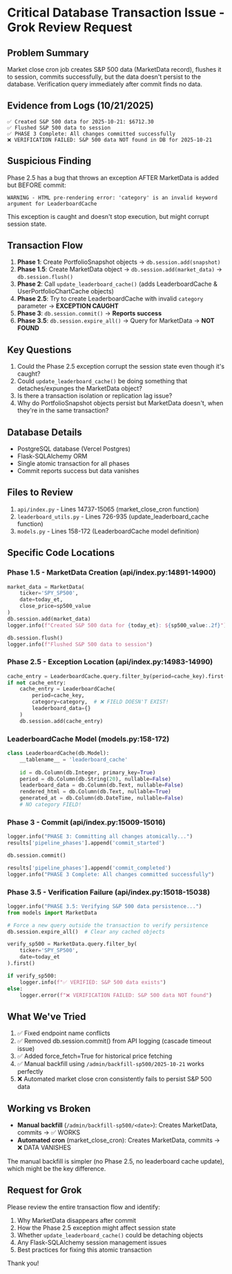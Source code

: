 # Critical Database Transaction Issue - Grok Review Request

## Problem Summary
Market close cron job creates S&P 500 data (MarketData record), flushes it to session, commits successfully, but the data doesn't persist to the database. Verification query immediately after commit finds no data.

## Evidence from Logs (10/21/2025)
```
✅ Created S&P 500 data for 2025-10-21: $6712.30
✅ Flushed S&P 500 data to session
✅ PHASE 3 Complete: All changes committed successfully
❌ VERIFICATION FAILED: S&P 500 data NOT found in DB for 2025-10-21
```

## Suspicious Finding
Phase 2.5 has a bug that throws an exception AFTER MarketData is added but BEFORE commit:
```
WARNING - HTML pre-rendering error: 'category' is an invalid keyword argument for LeaderboardCache
```

This exception is caught and doesn't stop execution, but might corrupt session state.

## Transaction Flow
1. **Phase 1**: Create PortfolioSnapshot objects → `db.session.add(snapshot)`
2. **Phase 1.5**: Create MarketData object → `db.session.add(market_data)` → `db.session.flush()`
3. **Phase 2**: Call `update_leaderboard_cache()` (adds LeaderboardCache & UserPortfolioChartCache objects)
4. **Phase 2.5**: Try to create LeaderboardCache with invalid `category` parameter → **EXCEPTION CAUGHT**
5. **Phase 3**: `db.session.commit()` → **Reports success**
6. **Phase 3.5**: `db.session.expire_all()` → Query for MarketData → **NOT FOUND**

## Key Questions
1. Could the Phase 2.5 exception corrupt the session state even though it's caught?
2. Could `update_leaderboard_cache()` be doing something that detaches/expunges the MarketData object?
3. Is there a transaction isolation or replication lag issue?
4. Why do PortfolioSnapshot objects persist but MarketData doesn't, when they're in the same transaction?

## Database Details
- PostgreSQL database (Vercel Postgres)
- Flask-SQLAlchemy ORM
- Single atomic transaction for all phases
- Commit reports success but data vanishes

## Files to Review
1. `api/index.py` - Lines 14737-15065 (market_close_cron function)
2. `leaderboard_utils.py` - Lines 726-935 (update_leaderboard_cache function)
3. `models.py` - Lines 158-172 (LeaderboardCache model definition)

## Specific Code Locations

### Phase 1.5 - MarketData Creation (api/index.py:14891-14900)
```python
market_data = MarketData(
    ticker='SPY_SP500',
    date=today_et,
    close_price=sp500_value
)
db.session.add(market_data)
logger.info(f"Created S&P 500 data for {today_et}: ${sp500_value:.2f}")

db.session.flush()
logger.info(f"Flushed S&P 500 data to session")
```

### Phase 2.5 - Exception Location (api/index.py:14983-14990)
```python
cache_entry = LeaderboardCache.query.filter_by(period=cache_key).first()
if not cache_entry:
    cache_entry = LeaderboardCache(
        period=cache_key,
        category=category,  # ❌ FIELD DOESN'T EXIST!
        leaderboard_data={}
    )
    db.session.add(cache_entry)
```

### LeaderboardCache Model (models.py:158-172)
```python
class LeaderboardCache(db.Model):
    __tablename__ = 'leaderboard_cache'
    
    id = db.Column(db.Integer, primary_key=True)
    period = db.Column(db.String(20), nullable=False)
    leaderboard_data = db.Column(db.Text, nullable=False)
    rendered_html = db.Column(db.Text, nullable=True)
    generated_at = db.Column(db.DateTime, nullable=False)
    # NO category FIELD!
```

### Phase 3 - Commit (api/index.py:15009-15016)
```python
logger.info("PHASE 3: Committing all changes atomically...")
results['pipeline_phases'].append('commit_started')

db.session.commit()

results['pipeline_phases'].append('commit_completed')
logger.info("PHASE 3 Complete: All changes committed successfully")
```

### Phase 3.5 - Verification Failure (api/index.py:15018-15038)
```python
logger.info("PHASE 3.5: Verifying S&P 500 data persistence...")
from models import MarketData

# Force a new query outside the transaction to verify persistence
db.session.expire_all()  # Clear any cached objects

verify_sp500 = MarketData.query.filter_by(
    ticker='SPY_SP500',
    date=today_et
).first()

if verify_sp500:
    logger.info(f"✅ VERIFIED: S&P 500 data exists")
else:
    logger.error(f"❌ VERIFICATION FAILED: S&P 500 data NOT found")
```

## What We've Tried
1. ✅ Fixed endpoint name conflicts
2. ✅ Removed db.session.commit() from API logging (cascade timeout issue)
3. ✅ Added force_fetch=True for historical price fetching
4. ✅ Manual backfill using `/admin/backfill-sp500/2025-10-21` works perfectly
5. ❌ Automated market close cron consistently fails to persist S&P 500 data

## Working vs Broken
- **Manual backfill** (`/admin/backfill-sp500/<date>`): Creates MarketData, commits → ✅ WORKS
- **Automated cron** (market_close_cron): Creates MarketData, commits → ❌ DATA VANISHES

The manual backfill is simpler (no Phase 2.5, no leaderboard cache update), which might be the key difference.

## Request for Grok
Please review the entire transaction flow and identify:
1. Why MarketData disappears after commit
2. How the Phase 2.5 exception might affect session state
3. Whether `update_leaderboard_cache()` could be detaching objects
4. Any Flask-SQLAlchemy session management issues
5. Best practices for fixing this atomic transaction

Thank you!
